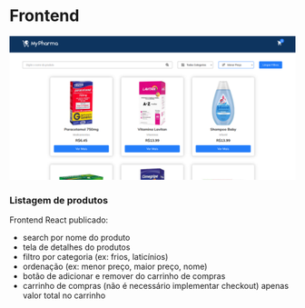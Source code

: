 # Frontend
<img src="https://github.com/lulucasalves/mypharma-front/blob/main/.github/image.png?raw=true" />
<br/>

### Listagem de produtos
 Frontend React publicado:
 - search por nome do produto
 - tela de detalhes do produtos
 - filtro por categoria (ex: frios, laticínios)
 - ordenação (ex: menor preço, maior preço, nome)
 - botão de adicionar e remover do carrinho de compras
 - carrinho de compras (não é necessário implementar checkout) apenas valor total no carrinho
